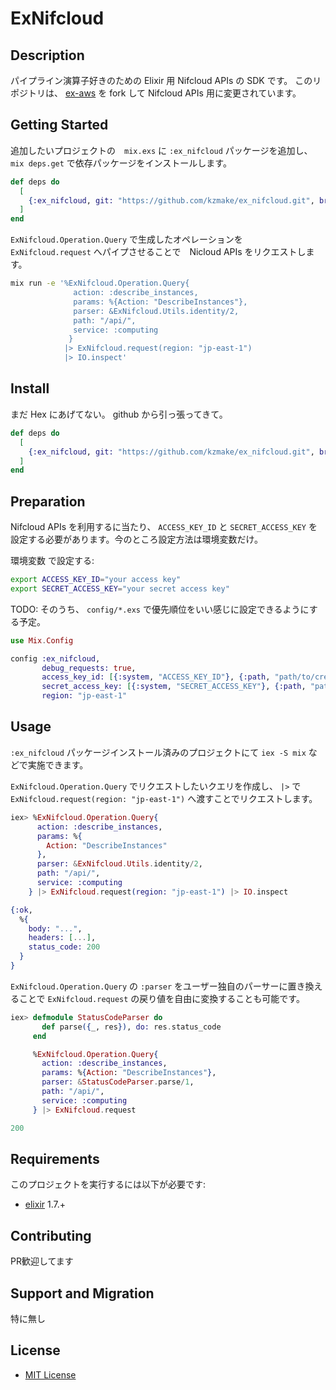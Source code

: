 ExNifcloud
================

Description
-----------

パイプライン演算子好きのための Elixir 用 Nifcloud APIs の SDK です。
このリポジトリは、 [ex-aws](https://github.com/ex-aws/ex_aws) を fork して Nifcloud APIs 用に変更されています。


Getting Started
------------

追加したいプロジェクトの　`mix.exs` に `:ex_nifcloud` パッケージを追加し、 `mix deps.get` で依存パッケージをインストールします。

```elixir
def deps do
  [
    {:ex_nifcloud, git: "https://github.com/kzmake/ex_nifcloud.git", branch: "master"},
  ]
end
```

`ExNifcloud.Operation.Query` で生成したオペレーションを `ExNifcloud.request` へパイプさせることで　Nicloud APIs をリクエストします。

```sh
mix run -e '%ExNifcloud.Operation.Query{
              action: :describe_instances,
              params: %{Action: "DescribeInstances"},
              parser: &ExNifcloud.Utils.identity/2,
              path: "/api/",
              service: :computing
             }
            |> ExNifcloud.request(region: "jp-east-1")
            |> IO.inspect'
```

Install
-------

まだ Hex にあげてない。 github から引っ張ってきて。

```elixir
def deps do
  [
    {:ex_nifcloud, git: "https://github.com/kzmake/ex_nifcloud.git", branch: "master"},
  ]
end
```

Preparation
-----------

Nifcloud APIs を利用するに当たり、 `ACCESS_KEY_ID` と `SECRET_ACCESS_KEY` を設定する必要があります。今のところ設定方法は環境変数だけ。

環境変数 で設定する:

```sh
export ACCESS_KEY_ID="your access key"
export SECRET_ACCESS_KEY="your secret access key"
```

TODO:
そのうち、 `config/*.exs` で優先順位をいい感じに設定できるようにする予定。

```elixir
use Mix.Config

config :ex_nifcloud,
       debug_requests: true,
       access_key_id: [{:system, "ACCESS_KEY_ID"}, {:path, "path/to/credential"}],
       secret_access_key: [{:system, "SECRET_ACCESS_KEY"}, {:path, "path/to/credential"}],
       region: "jp-east-1"
```

Usage
-----

`:ex_nifcloud` パッケージインストール済みのプロジェクトにて `iex -S mix` などで実施できます。

`ExNifcloud.Operation.Query` でリクエストしたいクエリを作成し、 `|>` で `ExNifcloud.request(region: "jp-east-1")` へ渡すことでリクエストします。

```elixir
iex> %ExNifcloud.Operation.Query{
      action: :describe_instances,
      params: %{
        Action: "DescribeInstances"
      },
      parser: &ExNifcloud.Utils.identity/2,
      path: "/api/",
      service: :computing
    } |> ExNifcloud.request(region: "jp-east-1") |> IO.inspect

{:ok,
  %{
    body: "...",
    headers: [...],
    status_code: 200
  }
}
```

`ExNifcloud.Operation.Query` の `:parser` をユーザー独自のパーサーに置き換えることで `ExNifcloud.request` の戻り値を自由に変換することも可能です。

```elixir
iex> defmodule StatusCodeParser do
       def parse({_, res}), do: res.status_code
     end

     %ExNifcloud.Operation.Query{
       action: :describe_instances,
       params: %{Action: "DescribeInstances"},
       parser: &StatusCodeParser.parse/1,
       path: "/api/",
       service: :computing
     } |> ExNifcloud.request

200
```

Requirements
------------

このプロジェクトを実行するには以下が必要です:

* [elixir](https://elixir-lang.org) 1.7.+

Contributing
------------

PR歓迎してます


Support and Migration
---------------------

特に無し

License
-------

- [MIT License](http://petitviolet.mit-license.org/)
